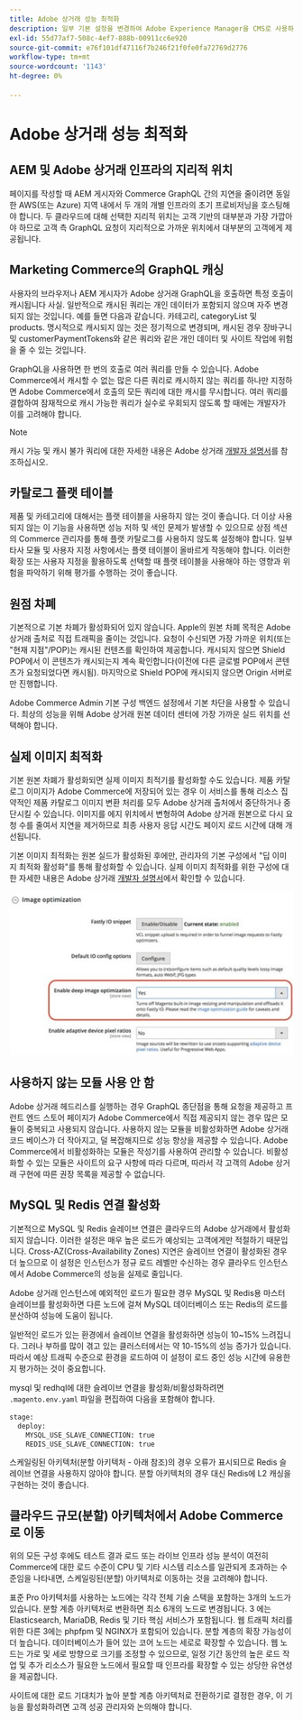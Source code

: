```yaml
---
title: Adobe 상거래 성능 최적화
description: 일부 기본 설정을 변경하여 Adobe Experience Manager을 CMS로 사용하도록 Adobe 상거래 프로젝트를 준비합니다.
exl-id: 55d77af7-508c-4ef7-888b-00911cc6e920
source-git-commit: e76f101df47116f7b246f21f0fe0fa72769d2776
workflow-type: tm+mt
source-wordcount: '1143'
ht-degree: 0%

---
```


# Adobe 상거래 성능 최적화

## AEM 및 Adobe 상거래 인프라의 지리적 위치

페이지를 작성할 때 AEM 게시자와 Commerce GraphQL 간의 지연을 줄이려면 동일한 AWS(또는 Azure) 지역 내에서 두 개의 개별 인프라의 초기 프로비저닝을 호스팅해야 합니다. 두 클라우드에 대해 선택한 지리적 위치는 고객 기반의 대부분과 가장 가깝아야 하므로 고객 측 GraphQL 요청이 지리적으로 가까운 위치에서 대부분의 고객에게 제공됩니다.

## Marketing Commerce의 GraphQL 캐싱

사용자의 브라우저나 AEM 게시자가 Adobe 상거래 GraphQL을 호출하면 특정 호출이 캐시됩니다
사실. 일반적으로 캐시된 쿼리는 개인 데이터가 포함되지 않으며 자주 변경되지 않는 것입니다. 예를 들면 다음과 같습니다. 카테고리, categoryList 및 products. 명시적으로 캐시되지 않는 것은 정기적으로 변경되며, 캐시된 경우 장바구니 및 customerPaymentTokens와 같은 쿼리와 같은 개인 데이터 및 사이트 작업에 위험을 줄 수 있는 것입니다.

GraphQL을 사용하면 한 번의 호출로 여러 쿼리를 만들 수 있습니다. Adobe Commerce에서 캐시할 수 없는 많은 다른 쿼리로 캐시하지 않는 쿼리를 하나만 지정하면 Adobe Commerce에서 호출의 모든 쿼리에 대한 캐시를 무시합니다. 여러 쿼리를 결합하여 잠재적으로 캐시 가능한 쿼리가 실수로 우회되지 않도록 할 때에는 개발자가 이를 고려해야 합니다.

>[!NOTE]
>
> 캐시 가능 및 캐시 불가 쿼리에 대한 자세한 내용은 Adobe 상거래 [개발자 설명서](https://devdocs.magento.com/guides/v2.4/graphql/caching.html)를 참조하십시오.

## 카탈로그 플랫 테이블

제품 및 카테고리에 대해서는 플랫 테이블을 사용하지 않는 것이 좋습니다. 더 이상 사용되지 않는 이 기능을 사용하면 성능 저하 및 색인 문제가 발생할 수 있으므로 상점 섹션의 Commerce 관리자를 통해 플랫 카탈로그를 사용하지 않도록 설정해야 합니다. 일부 타사 모듈 및 사용자 지정 사항에서는 플랫 테이블이 올바르게 작동해야 합니다. 이러한 확장 또는 사용자 지정을 활용하도록 선택할 때 플랫 테이블을 사용해야 하는 영향과 위험을 파악하기 위해 평가를 수행하는 것이 좋습니다.

## 원점 차폐

기본적으로 기본 차폐가 활성화되어 있지 않습니다. Apple의 원본 차폐 목적은 Adobe 상거래 출처로 직접 트래픽을 줄이는 것입니다. 요청이 수신되면 가장 가까운 위치(또는 &quot;현재 지점&quot;/POP)는 캐시된 컨텐츠를 확인하여 제공합니다. 캐시되지 않으면 Shield POP에서 이 콘텐츠가 캐시되는지 계속 확인합니다(이전에 다른 글로벌 POP에서 콘텐츠가 요청되었다면 캐시됨). 마지막으로 Shield POP에 캐시되지 않으면 Origin 서버로만 진행합니다.

Adobe Commerce Admin 기본 구성 백엔드 설정에서 기본 차단을 사용할 수 있습니다. 최상의 성능을 위해 Adobe 상거래 원본 데이터 센터에 가장 가까운 실드 위치를 선택해야 합니다.

## 실제 이미지 최적화

기본 원본 차폐가 활성화되면 실제 이미지 최적기를 활성화할 수도 있습니다. 제품 카탈로그 이미지가 Adobe Commerce에 저장되어 있는 경우 이 서비스를 통해 리소스 집약적인 제품 카탈로그 이미지 변환 처리를 모두 Adobe 상거래 출처에서 중단하거나 중단시킬 수 있습니다. 이미지를 에지 위치에서 변형하여 Adobe 상거래 원본으로 다시 요청 수를 줄여서 지연을 제거하므로 최종 사용자 응답 시간도 페이지 로드 시간에 대해 개선됩니다.

기본 이미지 최적화는 원본 실드가 활성화된 후에만, 관리자의 기본 구성에서 &quot;딥 이미지 최적화 활성화&quot;를 통해 활성화할 수 있습니다. 실제 이미지 최적화를 위한 구성에 대한 자세한 내용은 Adobe 상거래 [개발자 설명서](https://devdocs.magento.com/cloud/cdn/fastly-image-optimization.html)에서 확인할 수 있습니다.

![Adobe 상거래 관리자의 실제 이미지 최적화 설정 스크린샷](../assets/commerce-at-scale/image-optimization.svg)

## 사용하지 않는 모듈 사용 안 함

Adobe 상거래 헤드리스를 실행하는 경우 GraphQL 종단점을 통해 요청을 제공하고 프런트 엔드 스토어 페이지가 Adobe Commerce에서 직접 제공되지 않는 경우 많은 모듈이 중복되고 사용되지 않습니다. 사용하지 않는 모듈을 비활성화하면 Adobe 상거래 코드 베이스가 더 작아지고, 덜 복잡해지므로 성능 향상을 제공할 수 있습니다. Adobe Commerce에서 비활성화하는 모듈은 작성기를 사용하여 관리할 수 있습니다. 비활성화할 수 있는 모듈은 사이트의 요구 사항에 따라 다르며, 따라서 각 고객의 Adobe 상거래 구현에 따른 권장 목록을 제공할 수 없습니다.

## MySQL 및 Redis 연결 활성화

기본적으로 MySQL 및 Redis 슬레이브 연결은 클라우드의 Adobe 상거래에서 활성화되지 않습니다. 이러한 설정은 매우 높은 로드가 예상되는 고객에게만 적절하기 때문입니다. Cross-AZ(Cross-Availability Zones) 지연은 슬레이브 연결이 활성화된 경우 더 높으므로 이 설정은 인스턴스가 정규 로드 레벨만 수신하는 경우 클라우드 인스턴스에서 Adobe Commerce의 성능을 실제로 줄입니다.

Adobe 상거래 인스턴스에 예외적인 로드가 필요한 경우 MySQL 및 Redis용 마스터 슬레이브를 활성화하면 다른 노드에 걸쳐 MySQL 데이터베이스 또는 Redis의 로드를 분산하여 성능에 도움이 됩니다.

일반적인 로드가 있는 환경에서 슬레이브 연결을 활성화하면 성능이 10~15% 느려집니다. 그러나 부하를 많이 겪고 있는 클러스터에서는 약 10-15%의 성능 증가가 있습니다. 따라서 예상 트래픽 수준으로 환경을 로드하여 이 설정이 로드 중인 성능 시간에 유용한지 평가하는 것이 중요합니다.

mysql 및 redhql에 대한 슬레이브 연결을 활성화/비활성화하려면 `.magento.env.yaml` 파일을 편집하여 다음을 포함해야 합니다.

```
stage:
  deploy:
    MYSQL_USE_SLAVE_CONNECTION: true
    REDIS_USE_SLAVE_CONNECTION: true
```

스케일링된 아키텍처(분할 아키텍처 - 아래 참조)의 경우 오류가 표시되므로 Redis 슬레이브 연결을 사용하지 않아야 합니다. 분할 아키텍처의 경우 대신 Redis에 L2 캐싱을 구현하는 것이 좋습니다.

## 클라우드 규모(분할) 아키텍처에서 Adobe Commerce로 이동

위의 모든 구성 후에도 테스트 결과 로드 또는 라이브 인프라 성능 분석이 여전히 Commerce에 대한 로드 수준이 CPU 및 기타 시스템 리소스를 일관되게 초과하는 수준임을 나타내면, 스케일링된(분할) 아키텍처로 이동하는 것을 고려해야 합니다.

표준 Pro 아키텍처를 사용하는 노드에는 각각 전체 기술 스택을 포함하는 3개의 노드가 있습니다. 분할 계층 아키텍처로 변환하면 최소 6개의 노드로 변경됩니다. 3 에는 Elasticsearch, MariaDB, Redis 및 기타 핵심 서비스가 포함됩니다. 웹 트래픽 처리를 위한 다른 3에는 phpfpm 및 NGINX가 포함되어 있습니다. 분할 계층의 확장 가능성이 더 높습니다. 데이터베이스가 들어 있는 코어 노드는 세로로 확장할 수 있습니다. 웹 노드는 가로 및 세로 방향으로 크기를 조정할 수 있으므로, 일정 기간 동안의 높은 로드 작업 및 추가 리소스가 필요한 노드에서 필요할 때 인프라를 확장할 수 있는 상당한 유연성을 제공합니다.

사이트에 대한 로드 기대치가 높아 분할 계층 아키텍처로 전환하기로 결정한 경우, 이 기능을 활성화하려면 고객 성공 관리자와 논의해야 합니다.
